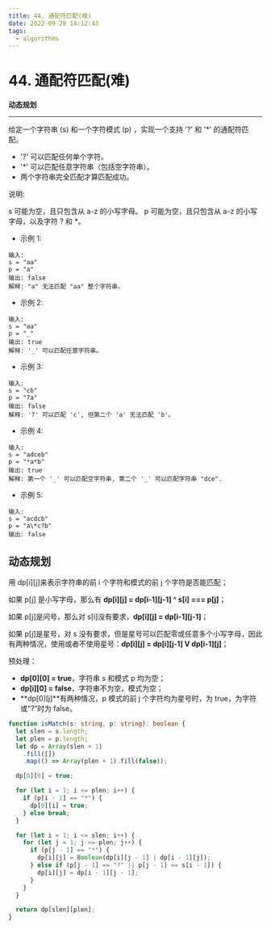 ```yaml
---
title: 44. 通配符匹配(难)
date: 2022-09-28 14:12:43
tags:
  - algorithms
---
```


# 44. 通配符匹配(难)

**动态规划**

---

给定一个字符串 (s) 和一个字符模式 (p) ，实现一个支持 '?' 和 '\*' 的通配符匹配。

- '?' 可以匹配任何单个字符。
- '\*' 可以匹配任意字符串（包括空字符串）。
- 两个字符串完全匹配才算匹配成功。

说明:

s 可能为空，且只包含从 a-z 的小写字母。
p 可能为空，且只包含从 a-z 的小写字母，以及字符 ? 和 \*。

- 示例 1:

```
输入:
s = "aa"
p = "a"
输出: false
解释: "a" 无法匹配 "aa" 整个字符串。
```

- 示例 2:

```
输入:
s = "aa"
p = "_"
输出: true
解释: '_' 可以匹配任意字符串。
```

- 示例 3:

```
输入:
s = "cb"
p = "?a"
输出: false
解释: '?' 可以匹配 'c', 但第二个 'a' 无法匹配 'b'。
```

- 示例 4:

```
输入:
s = "adceb"
p = "*a*b"
输出: true
解释: 第一个 '_' 可以匹配空字符串, 第二个 '_' 可以匹配字符串 "dce".
```

- 示例 5:

```
输入:
s = "acdcb"
p = "a\*c?b"
输出: false
```

## 动态规划

用 dp[i][j]来表示字符串的前 i 个字符和模式的前 j 个字符是否能匹配；

如果 p[j] 是小写字母，那么有 **dp[i][j] = dp[i-1][j-1] ^ s[i] === p[j]**；

如果 p[j]是问号，那么对 s[i]没有要求，**dp[i][j] = dp[i-1][j-1]**；

如果 p[j]是星号，对 s 没有要求，但是星号可以匹配零或任意多个小写字母，因此有两种情况，使用或者不使用星号：**dp[i][j] = dp[i][j-1] V dp[i-1][j]**；

预处理：

- **dp[0][0] = true**，字符串 s 和模式 p 均为空；
- **dp[i][0] = false**，字符串不为空，模式为空；
- **dp[0][j]**有两种情况，p 模式的前 j 个字符均为星号时，为 true，为字符或“?”时为 false。

```ts
function isMatch(s: string, p: string): boolean {
  let slen = s.length;
  let plen = p.length;
  let dp = Array(slen + 1)
    .fill([])
    .map(() => Array(plen + 1).fill(false));

  dp[0][0] = true;

  for (let i = 1; i <= plen; i++) {
    if (p[i - 1] == "*") {
      dp[0][i] = true;
    } else break;
  }

  for (let i = 1; i <= slen; i++) {
    for (let j = 1; j <= plen; j++) {
      if (p[j - 1] == "*") {
        dp[i][j] = Boolean(dp[i][j - 1] | dp[i - 1][j]);
      } else if (p[j - 1] == "?" || p[j - 1] == s[i - 1]) {
        dp[i][j] = dp[i - 1][j - 1];
      }
    }
  }

  return dp[slen][plen];
}
```
